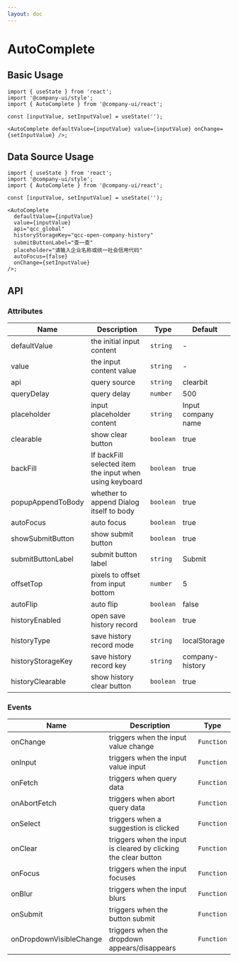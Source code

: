 ```yaml
---
layout: doc
---
```


<el-backtop></el-backtop>

# AutoComplete

<script setup lang="ts">
</script>

## Basic Usage

```tsx
import { useState } from 'react';
import '@company-ui/style';
import { AutoComplete } from '@company-ui/react';

const [inputValue, setInputValue] = useState('');

<AutoComplete defaultValue={inputValue} value={inputValue} onChange={setInputValue} />;
```

## Data Source Usage

```tsx
import { useState } from 'react';
import '@company-ui/style';
import { AutoComplete } from '@company-ui/react';

const [inputValue, setInputValue] = useState('');

<AutoComplete
  defaultValue={inputValue}
  value={inputValue}
  api="qcc_global"
  historyStorageKey="qcc-open-company-history"
  submitButtonLabel="查一查"
  placeholder="请输入企业名称或统一社会信用代码"
  autoFocus={false}
  onChange={setInputValue}
/>;
```

## API

### Attributes

| Name | Description | Type | Default |
| --- | --- | --- | --- |
| defaultValue | the initial input content | `string` | - |
| value | the input content value | `string` | - |
| api | query source | `string` | clearbit |
| queryDelay | query delay | `number` | 500 |
| placeholder | input placeholder content | `string` | Input company name |
| clearable | show clear button | `boolean` | true |
| backFill | If backFill selected item the input when using keyboard | `boolean` | true |
| popupAppendToBody | whether to append Dialog itself to body | `boolean` | true |
| autoFocus | auto focus | `boolean` | true |
| showSubmitButton | show submit button | `boolean` | true |
| submitButtonLabel | submit button label | `string` | Submit |
| offsetTop | pixels to offset from input bottom | `number` | 5 |
| autoFlip | auto flip | `boolean` | false |
| historyEnabled | open save history record | `boolean` | true |
| historyType | save history record mode | `string` | localStorage |
| historyStorageKey | save history record key | `string` | company-history |
| historyClearable | show history clear button | `boolean` | true |

### Events

| Name | Description | Type |
| --- | --- | --- |
| onChange | triggers when the input value change | `Function` |
| onInput | triggers when the input value input | `Function` |
| onFetch | triggers when query data | `Function` |
| onAbortFetch | triggers when abort query data | `Function` |
| onSelect | triggers when a suggestion is clicked | `Function` |
| onClear | triggers when the input is cleared by clicking the clear button | `Function` |
| onFocus | triggers when the input focuses | `Function` |
| onBlur | triggers when the input blurs | `Function` |
| onSubmit | triggers when the button submit | `Function` |
| onDropdownVisibleChange | triggers when the dropdown appears/disappears | `Function` |
